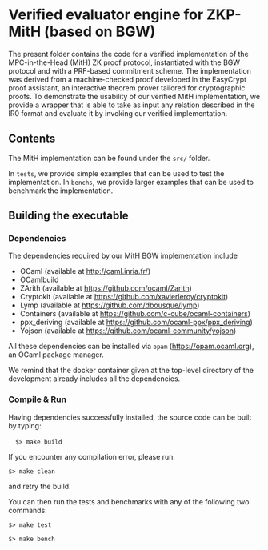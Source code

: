 
# Verified evaluator engine for ZKP-MitH (based on BGW)

The present folder contains the code for a verified implementation of the MPC-in-the-Head (MitH) ZK proof protocol, instantiated with the BGW protocol and with a PRF-based commitment scheme. The implementation was derived from a machine-checked proof developed in the EasyCrypt proof assistant, an interactive theorem prover tailored for cryptographic proofs. To demonstrate the usability of our verified MitH implementation, we provide a wrapper that is able to take as input any relation described in the IR0 format and evaluate it by invoking our verified implementation.

## Contents

The MitH implementation can be found under the `src/` folder.

In `tests`, we provide simple examples that can be used to test the implementation.
In `benchs`, we provide larger examples that can be used to benchmark the implementation.

## Building the executable

### Dependencies

The dependencies required by our MitH BGW implementation include

- OCaml (available at http://caml.inria.fr/)
- OCamlbuild
- ZArith (available at https://github.com/ocaml/Zarith)
- Cryptokit (available at https://github.com/xavierleroy/cryptokit)
- Lymp (available at https://github.com/dbousque/lymp)
- Containers (available at https://github.com/c-cube/ocaml-containers)
- ppx\_deriving (available at https://github.com/ocaml-ppx/ppx_deriving)
- Yojson (available at https://github.com/ocaml-community/yojson)

All these dependencies can be installed via `opam` (https://opam.ocaml.org), an OCaml package manager.

We remind that the docker container given at the top-level directory of the development already includes all the dependencies.

### Compile & Run

Having dependencies successfully installed, the source code can be built by typing:

&ensp;&ensp;`$> make build`

If you encounter any compilation error, please run:

`$> make clean`

and retry the build.

You can then run the tests and benchmarks with any of the following two commands:

`$> make test`

`$> make bench`

